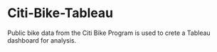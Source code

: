 # Citi-Bike-Tableau
Public bike data from the Citi Bike Program is used to crete a Tableau dashboard for analysis.
